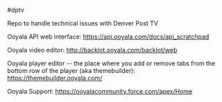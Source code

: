 #dptv

Repo to handle technical issues with Denver Post TV


Ooyala API web interface: https://api.ooyala.com/docs/api_scratchpad

Ooyala video editor: http://backlot.ooyala.com/backlot/web

Ooyala player editor -- the place where you add or remove tabs from the bottom row of the player (aka themebuilder): https://themebuilder.ooyala.com/

Ooyala Support: https://ooyalacommunity.force.com/apex/Home
